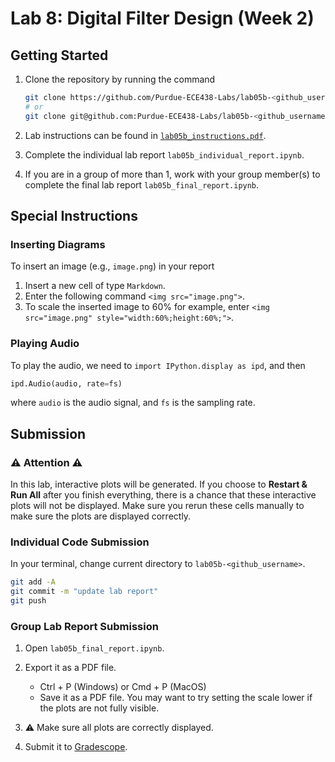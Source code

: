 # Lab 8: Digital Filter Design (Week 2)

## Getting Started

1. Clone the repository by running the command

    ```bash
    git clone https://github.com/Purdue-ECE438-Labs/lab05b-<github_username>.git  # using web URL
    # or
    git clone git@github.com:Purdue-ECE438-Labs/lab05b-<github_username>.git  # using SSH
    ```

2. Lab instructions can be found in [`lab05b_instructions.pdf`](lab05b_instructions.pdf).

3. Complete the individual lab report `lab05b_individual_report.ipynb`.

4. If you are in a group of more than 1, work with your group member(s) to complete the final lab report `lab05b_final_report.ipynb`.

## Special Instructions

### Inserting Diagrams

To insert an image (e.g., `image.png`) in your report
  
  1. Insert a new cell of type `Markdown`.
  2. Enter the following command `<img src="image.png">`.
  3. To scale the inserted image to 60% for example, enter `<img src="image.png" style="width:60%;height:60%;">`.

### Playing Audio

To play the audio, we need to `import IPython.display as ipd`, and then

```python
ipd.Audio(audio, rate=fs)
```

where `audio` is the audio signal, and `fs` is the sampling rate.

## Submission

### ⚠️ Attention ⚠️

In this lab, interactive plots will be generated. If you choose to __Restart & Run All__ after you finish everything, there is a chance that these interactive plots will not be displayed. Make sure you rerun these cells manually to make sure the plots are displayed correctly. 

### Individual Code Submission

In your terminal, change current directory to `lab05b-<github_username>`.

```bash
git add -A 
git commit -m "update lab report"
git push
```

### Group Lab Report Submission

1. Open `lab05b_final_report.ipynb`.

2. Export it as a PDF file.
    * Ctrl + P (Windows) or Cmd + P (MacOS)
    * Save it as a PDF file. You may want to try setting the scale lower if the plots are not fully visible.

3. ⚠️ Make sure all plots are correctly displayed.

4. Submit it to [Gradescope](https://www.gradescope.com/).
